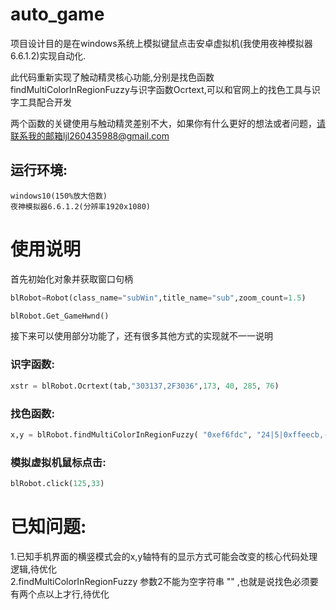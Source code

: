 # auto_game
项目设计目的是在windows系统上模拟键鼠点击安卓虚拟机(我使用夜神模拟器6.6.1.2)实现自动化.  

此代码重新实现了触动精灵核心功能,分别是找色函数findMultiColorInRegionFuzzy与识字函数Ocrtext,可以和官网上的找色工具与识字工具配合开发  

两个函数的关键使用与触动精灵差别不大，如果你有什么更好的想法或者问题，请联系我的邮箱ljl260435988@gmail.com

## 运行环境:
    windows10(150%放大倍数)
    夜神模拟器6.6.1.2(分辨率1920x1080)
# 使用说明

首先初始化对象并获取窗口句柄

```python
blRobot=Robot(class_name="subWin",title_name="sub",zoom_count=1.5)

blRobot.Get_GameHwnd()
```
接下来可以使用部分功能了，还有很多其他方式的实现就不一一说明

### 识字函数:
```python
xstr = blRobot.Ocrtext(tab,"303137,2F3036",173, 40, 285, 76)
```

### 找色函数:
```python
x,y = blRobot.findMultiColorInRegionFuzzy( "0xef6fdc", "24|5|0xffeecb,-7|30|0x2fb7ff", 90, 0, 0, 1919, 1079)
```

### 模拟虚拟机鼠标点击:

```python
blRobot.click(125,33)
```

# 已知问题:
1.已知手机界面的横竖模式会的x,y轴特有的显示方式可能会改变的核心代码处理逻辑,待优化  
2.findMultiColorInRegionFuzzy 参数2不能为空字符串 "" ,也就是说找色必须要有两个点以上才行,待优化